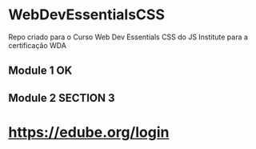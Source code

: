 # WebDevEssentialsCSS
Repo criado para o Curso Web Dev Essentials CSS do JS Institute para a certificação WDA

## Module 1 OK
## Module 2 SECTION 3
# https://edube.org/login